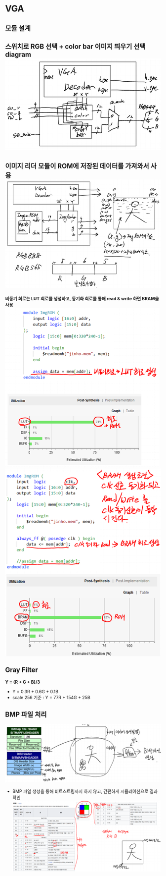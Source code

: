 # VGA

## 모듈 설계
**스위치로 RGB 선택 + color bar 이미지 띄우기 선택 diagram**
<img src = "./images/diagram_sw_bar.png"><img>
--------------

**이미지 리더 모듈이 ROM에 저장된 데이터를 가져와서 사용**
<img src = "./images/imgreader_rom.png"><img>
---------------

**비동기 회로는 LUT 회로를 생성하고, 동기화 회로를 통해 read & write 하면 BRAM을 사용**
<img src = "./images/asynchronous_circuit.png"><img>
<img src = "./images/synchronous_circuit.png"><img>

## Gray Filter
**Y = (R + G + B)/3**
- Y = 0.3R + 0.6G + 0.1B
- scale 256 기준 : Y = 77R + 154G + 25B

## BMP 파일 처리
<img src = "./images/BMP.png"><img>
- BMP 파일 생성을 통해 비트스트림까지 하지 않고, 간편하게 시뮬레이션으로 결과 확인
<img src = "./images/BMP_option.png"><img>